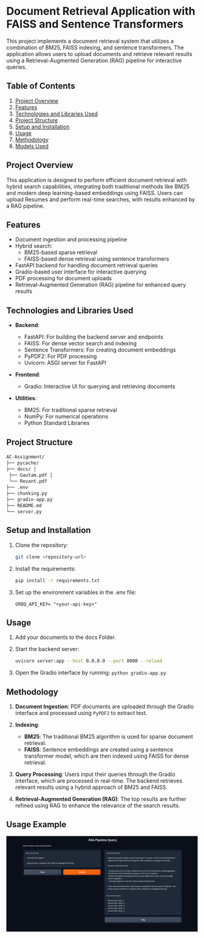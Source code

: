 # Document Retrieval Application with FAISS and Sentence Transformers

This project implements a document retrieval system that utilizes a combination of BM25, FAISS indexing, and sentence transformers. The application allows users to upload documents and retrieve relevant results using a Retrieval-Augmented Generation (RAG) pipeline for interactive queries.

## Table of Contents

1. [Project Overview](#project-overview)
2. [Features](#features)
3. [Technologies and Libraries Used](#technologies-and-libraries-used)
4. [Project Structure](#project-structure)
5. [Setup and Installation](#setup-and-installation)
6. [Usage](#usage)
7. [Methodology](#methodology)
8. [Models Used](#models-used)

## Project Overview

This application is designed to perform efficient document retrieval with hybrid search capabilities, integrating both traditional methods like BM25 and modern deep learning-based embeddings using FAISS. Users can upload Resumes and perform real-time searches, with results enhanced by a RAG pipeline.

## Features

- Document ingestion and processing pipeline
- Hybrid search:
  - BM25-based sparse retrieval
  - FAISS-based dense retrieval using sentence transformers
- FastAPI backend for handling document retrieval queries
- Gradio-based user interface for interactive querying
- PDF processing for document uploads
- Retrieval-Augmented Generation (RAG) pipeline for enhanced query results

## Technologies and Libraries Used

- **Backend**:
  - FastAPI: For building the backend server and endpoints
  - FAISS: For dense vector search and indexing
  - Sentence Transformers: For creating document embeddings
  - PyPDF2: For PDF processing
  - Uvicorn: ASGI server for FastAPI

- **Frontend**:
  - Gradio: Interactive UI for querying and retrieving documents

- **Utilities**:
  - BM25: For traditional sparse retrieval
  - NumPy: For numerical operations
  - Python Standard Libraries

## Project Structure

```
AC-Assignment/ 
├── pycache/ 
├── docs/ │
 ├── Gautam.pdf │
 └── Revant.pdf 
├── .env 
├── chunking.py 
├── gradio-app.py 
├── README.md 
└── server.py

```

## Setup and Installation

1. Clone the repository:
   ```bash
   git clone <repository-url>
   ```
2. Install the requirements:
    ```bash
    pip install -r requirements.txt
    ```
3. Set up the environment variables in the .env file:
    ```
    GROQ_API_KEY= "<your-api-key>"
    ```
## Usage

1. Add your documents to the docs Folder.

2. Start the backend server:

   ```bash
   uvicorn server:app --host 0.0.0.0 --port 8000 --reload
   ```
3. Open the Gradio interface by running:
    ` python gradio-app.py `

## Methodology

1. **Document Ingestion**: PDF documents are uploaded through the Gradio interface and processed using `PyPDF2` to extract text.

2. **Indexing**:
   - **BM25**: The traditional BM25 algorithm is used for sparse document retrieval.
   - **FAISS**: Sentence embeddings are created using a sentence transformer model, which are then indexed using FAISS for dense retrieval.

3. **Query Processing**: Users input their queries through the Gradio interface, which are processed in real-time. The backend retrieves relevant results using a hybrid approach of BM25 and FAISS.

4. **Retrieval-Augmented Generation (RAG)**: The top results are further refined using RAG to enhance the relevance of the search results.

## Usage Example
![Gradio-Usage-Example](assets/Usage-example.png)



